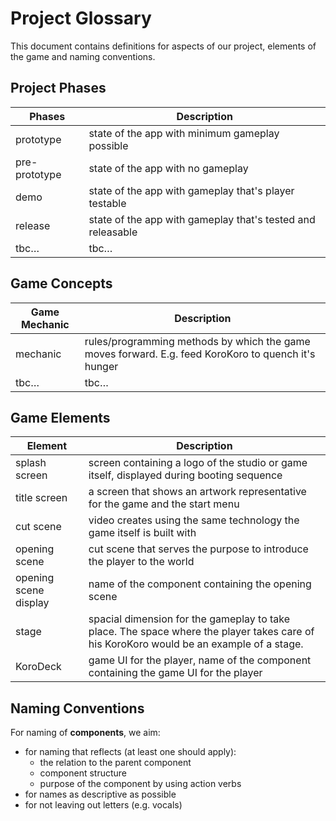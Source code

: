 # Project Glossary

This document contains definitions for aspects of our project, elements of the game and naming conventions.

## Project Phases

| Phases        | Description                                                 |
| ------------- | ----------------------------------------------------------- |
| prototype     | state of the app with minimum gameplay possible             |
| pre-prototype | state of the app with no gameplay                           |
| demo          | state of the app with gameplay that's player testable       |
| release       | state of the app with gameplay that's tested and releasable |
| tbc…          | tbc…                                                        |

## Game Concepts

| Game Mechanic | Description                                                                                         |
| ------------- | --------------------------------------------------------------------------------------------------- |
| mechanic      | rules/programming methods by which the game moves forward. E.g. feed KoroKoro to quench it's hunger |
| tbc…          | tbc…                                                                                                |

## Game Elements

| Element               | Description                                                                                                                             |
| --------------------- | --------------------------------------------------------------------------------------------------------------------------------------- |
| splash screen         | screen containing a logo of the studio or game itself, displayed during booting sequence                                                |
| title screen          | a screen that shows an artwork representative for the game and the start menu                                                           |
| cut scene             | video creates using the same technology the game itself is built with                                                                   |
| opening scene         | cut scene that serves the purpose to introduce the player to the world                                                                  |
| opening scene display | name of the component containing the opening scene                                                                                      |
| stage                 | spacial dimension for the gameplay to take place. The space where the player takes care of his KoroKoro would be an example of a stage. |
| KoroDeck              | game UI for the player, name of the component containing the game UI for the player                                                     |

## Naming Conventions

For naming of **components**, we aim:

- for naming that reflects (at least one should apply):
  - the relation to the parent component
  - component structure
  - purpose of the component by using action verbs
- for names as descriptive as possible
- for not leaving out letters (e.g. vocals)

